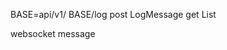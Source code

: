 BΑSE=api/v1/
BASE/log
    post LogMessage 
    get List<LogMessage>
    
    
websocket
    message
    



